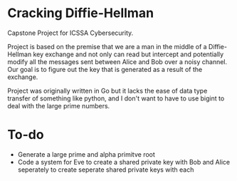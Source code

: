 # Cracking Diffie-Hellman
Capstone Project for ICSSA Cybersecurity.

Project is based on the premise that we are a man in the middle of a Diffie-Hellman key exchange and not only can read but intercept and potentially modify all the messages sent between Alice and Bob over a noisy channel. Our goal is to figure out the key that is generated as a result of the exchange.

Project was originally written in Go but it lacks the ease of data type transfer of something like python, and I don't want to have to use bigint to deal with the large prime numbers.

# To-do

- Generate a large prime and alpha primitve root
- Code a system for Eve to create a shared private key with Bob and Alice seperately to create seperate shared private keys with each